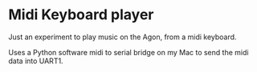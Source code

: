 # Midi Keyboard player

Just an experiment to play music on the Agon, from a midi keyboard.

Uses a Python software midi to serial bridge on my Mac to send the midi data into UART1.

